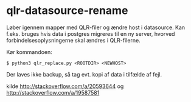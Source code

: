 # qlr-datasource-rename
Løber igennem mapper med QLR-filer og ændre host i datasource. Kan f.eks. bruges hvis data i postgres migreres til en ny server, hvorved forbindelsesoplysningerne skal ændres i QLR-filerne.

Kør kommandoen:
```
$ python3 qlr_replace.py <ROOTDIR> <NEWHOST>
```
Der laves ikke backup, så tag evt. kopi af data i tilfælde af fejl.


kilde http://stackoverflow.com/a/20593644 og http://stackoverflow.com/a/19587581
